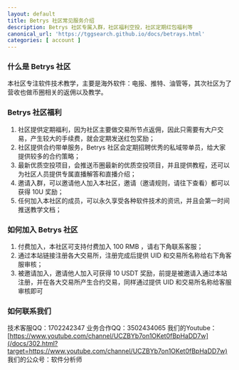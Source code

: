 ```yaml
---
layout: default
title: Betrys 社区常见服务介绍
description: Betrys 社区专属入群，社区福利空投，社区定期红包福利等
canonical_url: 'https://tggsearch.github.io/docs/betrays.html'
categories: [ account ]
---
```

### 什么是 Betrys 社区
本社区专注软件技术教学，主要是海外软件：电报、推特、油管等，其次社区为了营收也做币圈相关的返佣以及教学。

### Betrys 社区福利

1. 社区提供定期福利，因为社区主要做交易所节点返佣，因此只需要有大户交易，产生较大的手续费，就会定期发送红包奖励；
2. 社区提供合约带单服务，Betrys 社区会定期招聘优秀的私域带单员，给大家提供较多的合约策略；
3. 最新优质空投项目，会推送币圈最新的优质空投项目，并且提供教程，还可以为社区人员提供专属直播解答和直播介绍；
4. 邀请入群，可以邀请他人加入本社区，邀请（邀请规则，请往下查看）都可以获得 10U 奖励；
5. 任何加入本社区的成员，可以永久享受各种软件技术的资讯，并且会第一时间推送教学文档；

### 如何加入 Betrys 社区

1. 付费加入，本社区可支持付费加入 100 RMB ，请右下角联系客服；
2. 通过本站链接注册各大交易所，注册完成后提供 UID 和交易所名称给右下角客服审核；
3. 被邀请加入，邀请他人加入可获得 10 USDT 奖励，前提是被邀请入通过本站注册，并在各大交易所产生合约交易，同样通过提供 UID 和交易所名称给客服审核即可

### 如何联系我们
技术客服QQ：1702242347
业务合作QQ：3502434065
我们的Youtube：[https://www.youtube.com/channel/UCZBYb7on1OKet0fBpHaDD7w](/docs/302.html?target=https://www.youtube.com/channel/UCZBYb7on1OKet0fBpHaDD7w)
我们的公众号：软件分析师
